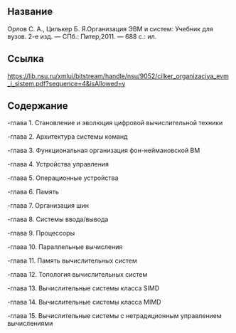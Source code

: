 ## Название

Орлов С. А., Цилькер Б. Я.Организация ЭВМ и систем: Учебник для вузов. 2-е изд. — СПб.: Питер,2011. — 688 с.: ил.

## Ссылка
https://lib.nsu.ru/xmlui/bitstream/handle/nsu/9052/cilker_organizaciya_evm_i_sistem.pdf?sequence=4&isAllowed=y

## Содержание
-глава 1. Становление и эволюция цифровой вычислительной техники

-глава 2. Архитектура системы команд

-глава 3. Функциональная организация фон-неймановской ВМ 

-глава 4. Устройства управления

-глава 5. Операционные устройства 

-глава 6. Память

-глава 7. Организация шин

-глава 8. Системы ввода/вывода

-глава 9. Процессоры

-глава 10. Параллельные вычисления

-глава 11. Память вычислительных систем

-глава 12. Топология вычислительных систем

-глава 13. Вычислительные системы класса SIMD

-глава 14. Вычислительные системы класса MIMD 

-глава 15. Вычислительные системы с нетрадиционным управлением вычислениями
